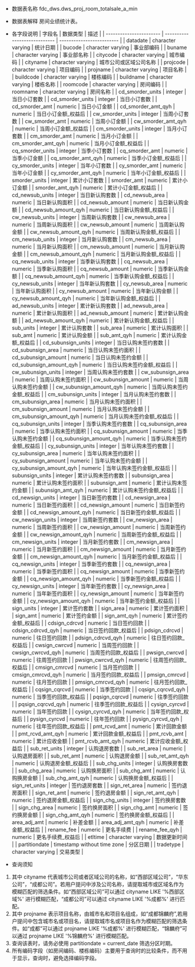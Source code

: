 - 数据表名称
fdc_dws.dws_proj_room_totalsale_a_min

- 数据表解释
房间业绩统计表。

- 各字段说明
| 字段名                  | 数据类型                     | 描述                      |
| ----------------------- | ---------------------------- | ------------------------- |
| datadate                | character  varying           | 统计日期                  |
| bucode                  | character  varying           | 事业部编码                |
| buname                  | character  varying           | 事业部名称                |
| citycode                | character  varying           | 城市编码                  |
| cityname                | character  varying           | 城市公司或区域公司名称       |
| projcode                | character  varying           | 项目编码                  |
| projname                | character  varying           | 项目名称                  |
| buildcode               | character  varying           | 楼栋编码                  |
| buildname               | character  varying           | 楼栋名称                  |
| roomcode                | character  varying           | 房间编码                  |
| roomname                | character  varying           | 房间名称                  |
| cd_smorder_units        | integer                      | 当日小订套数              |
| cd_smorder_units        | integer                      | 当日小订套数              |
| cd_smorder_amt          | numeric                      | 当日小订金额              |
| cd_smorder_amt_qyh      | numeric                      | 当日小订金额_权益后       |
| cw_smorder_units        | integer                      | 当周小订套数              |
| cw_smorder_amt          | numeric                      | 当周小订金额              |
| cw_smorder_amt_qyh      | numeric                      | 当周小订金额_权益后       |
| cm_smorder_units        | integer                      | 当月小订套数              |
| cm_smorder_amt          | numeric                      | 当月小订金额              |
| cm_smorder_amt_qyh      | numeric                      | 当月小订金额_权益后       |
| cq_smorder_units        | integer                      | 当季小订套数              |
| cq_smorder_amt          | numeric                      | 当季小订金额              |
| cq_smorder_amt_qyh      | numeric                      | 当季小订金额_权益后       |
| cy_smorder_units        | integer                      | 当年小订套数              |
| cy_smorder_amt          | numeric                      | 当年小订金额              |
| cy_smorder_amt_qyh      | numeric                      | 当年小订金额_权益后       |
| smorder_units           | integer                      | 累计小订套数              |
| smorder_amt             | numeric                      | 累计小订金额              |
| smorder_amt_qyh         | numeric                      | 累计小订金额_权益后       |
| cd_newsub_units         | integer                      | 当日新认购套数            |
| cd_newsub_area          | numeric                      | 当日新认购面积            |
| cd_newsub_amount        | numeric                      | 当日新认购金额            |
| cd_newsub_amount_qyh    | numeric                      | 当日新认购金额_权益后     |
| cw_newsub_units         | integer                      | 当周新认购套数            |
| cw_newsub_area          | numeric                      | 当周新认购面积            |
| cw_newsub_amount        | numeric                      | 当周新认购金额            |
| cw_newsub_amount_qyh    | numeric                      | 当周新认购金额_权益后     |
| cm_newsub_units         | integer                      | 当月新认购套数            |
| cm_newsub_area          | numeric                      | 当月新认购面积            |
| cm_newsub_amount        | numeric                      | 当月新认购金额            |
| cm_newsub_amount_qyh    | numeric                      | 当月新认购金额_权益后     |
| cq_newsub_units         | integer                      | 当季新认购套数            |
| cq_newsub_area          | numeric                      | 当季新认购面积            |
| cq_newsub_amount        | numeric                      | 当季新认购金额            |
| cq_newsub_amount_qyh    | numeric                      | 当季新认购金额_权益后     |
| cy_newsub_units         | integer                      | 当年新认购套数            |
| cy_newsub_area          | numeric                      | 当年新认购面积            |
| cy_newsub_amount        | numeric                      | 当年新认购金额            |
| cy_newsub_amount_qyh    | numeric                      | 当年新认购金额_权益后     |
| ad_newsub_units         | integer                      | 累计新认购套数            |
| ad_newsub_area          | numeric                      | 累计新认购面积            |
| ad_newsub_amount        | numeric                      | 累计新认购金额            |
| ad_newsub_amount_qyh    | numeric                      | 累计新认购金额_权益后     |
| sub_units               | integer                      | 累计认购套数              |
| sub_area                | numeric                      | 累计认购面积              |
| sub_amt                 | numeric                      | 累计认购金额              |
| sub_amt_qyh             | numeric                      | 累计认购金额_权益后       |
| cd_subunsign_units      | integer                      | 当日认购未签约套数        |
| cd_subunsign_area       | numeric                      | 当日认购未签约面积        |
| cd_subunsign_amount     | numeric                      | 当日认购未签约金额        |
| cd_subunsign_amount_qyh | numeric                      | 当日认购未签约金额_权益后 |
| cw_subunsign_units      | integer                      | 当周认购未签约套数        |
| cw_subunsign_area       | numeric                      | 当周认购未签约面积        |
| cw_subunsign_amount     | numeric                      | 当周认购未签约金额        |
| cw_subunsign_amount_qyh | numeric                      | 当周认购未签约金额_权益后 |
| cm_subunsign_units      | integer                      | 当月认购未签约套数        |
| cm_subunsign_area       | numeric                      | 当月认购未签约面积        |
| cm_subunsign_amount     | numeric                      | 当月认购未签约金额        |
| cm_subunsign_amount_qyh | numeric                      | 当月认购未签约金额_权益后 |
| cq_subunsign_units      | integer                      | 当季认购未签约套数        |
| cq_subunsign_area       | numeric                      | 当季认购未签约面积        |
| cq_subunsign_amount     | numeric                      | 当季认购未签约金额        |
| cq_subunsign_amount_qyh | numeric                      | 当季认购未签约金额_权益后 |
| cy_subunsign_units      | integer                      | 当年认购未签约套数        |
| cy_subunsign_area       | numeric                      | 当年认购未签约面积        |
| cy_subunsign_amount     | numeric                      | 当年认购未签约金额        |
| cy_subunsign_amount_qyh | numeric                      | 当年认购未签约金额_权益后 |
| subunsign_units         | integer                      | 累计认购未签约套数        |
| subunsign_area          | numeric                      | 累计认购未签约面积        |
| subunsign_amt           | numeric                      | 累计认购未签约金额        |
| subunsign_amt_qyh       | numeric                      | 累计认购未签约金额_权益后 |
| cd_newsign_units        | integer                      | 当日新签约套数            |
| cd_newsign_area         | numeric                      | 当日新签约面积            |
| cd_newsign_amount       | numeric                      | 当日新签约金额            |
| cd_newsign_amount_qyh   | numeric                      | 当日新签约金额_权益后     |
| cw_newsign_units        | integer                      | 当周新签约套数            |
| cw_newsign_area         | numeric                      | 当周新签约面积            |
| cw_newsign_amount       | numeric                      | 当周新签约金额            |
| cw_newsign_amount_qyh   | numeric                      | 当周新签约金额_权益后     |
| cm_newsign_units        | integer                      | 当月新签约套数            |
| cm_newsign_area         | numeric                      | 当月新签约面积            |
| cm_newsign_amount       | numeric                      | 当月新签约金额            |
| cm_newsign_amount_qyh   | numeric                      | 当月新签约金额_权益后     |
| cq_newsign_units        | integer                      | 当季新签约套数            |
| cq_newsign_area         | numeric                      | 当季新签约面积            |
| cq_newsign_amount       | numeric                      | 当季新签约金额            |
| cq_newsign_amount_qyh   | numeric                      | 当季新签约金额_权益后     |
| cy_newsign_units        | integer                      | 当年新签约套数            |
| cy_newsign_area         | numeric                      | 当年新签约面积            |
| cy_newsign_amount       | numeric                      | 当年新签约金额            |
| cy_newsign_amount_qyh   | numeric                      | 当年新签约金额_权益后     |
| sign_units              | integer                      | 累计签约套数              |
| sign_area               | numeric                      | 累计签约面积              |
| sign_amt                | numeric                      | 累计签约金额              |
| sign_amt_qyh            | numeric                      | 累计签约金额_权益后       |
| cdsign_cdrcvd           | numeric                      | 当日签约回款              |
| cdsign_cdrcvd_qyh       | numeric                      | 当日签约回款_权益后       |
| pdsign_cdrcvd           | numeric                      | 往日签约回款              |
| pdsign_cdrcvd_qyh       | numeric                      | 往日签约回款_权益后       |
| cwsign_cwrcvd           | numeric                      | 当周签约回款              |
| cwsign_cwrcvd_qyh       | numeric                      | 当周签约回款_权益后       |
| pwsign_cwrcvd           | numeric                      | 往周签约回款              |
| pwsign_cwrcvd_qyh       | numeric                      | 往周签约回款_权益后       |
| cmsign_cmrcvd           | numeric                      | 当月签约回款              |
| cmsign_cmrcvd_qyh       | numeric                      | 当月签约回款_权益后       |
| pmsign_cmrcvd           | numeric                      | 往月签约回款              |
| pmsign_cmrcvd_qyh       | numeric                      | 往月签约回款_权益后       |
| cqsign_cqrcvd           | numeric                      | 当季签约回款              |
| cqsign_cqrcvd_qyh       | numeric                      | 当季签约回款_权益后       |
| pqsign_cqrcvd           | numeric                      | 往季签约回款              |
| pqsign_cqrcvd_qyh       | numeric                      | 往季签约回款_权益后       |
| cysign_cyrcvd           | numeric                      | 当年签约回款              |
| cysign_cyrcvd_qyh       | numeric                      | 当年签约回款_权益后       |
| pysign_cyrcvd           | numeric                      | 往年签约回款              |
| pysign_cyrcvd_qyh       | numeric                      | 往年签约回款_权益后       |
| pmt_rcvd_amt            | numeric                      | 累计回款金额              |
| pmt_rcvd_amt_qyh        | numeric                      | 累计回款金额_权益后       |
| pmt_rcvb_amt            | numeric                      | 累计应收金额              |
| pmt_rcvb_amt_qyh        | numeric                      | 累计应收金额_权益后       |
| sub_ret_units           | integer                      | 认购退房套数              |
| sub_ret_area            | numeric                      | 认购退房面积              |
| sub_ret_amt             | numeric                      | 认购退房金额              |
| sub_ret_amt_qyh         | numeric                      | 认购退房金额_权益后       |
| sub_chg_units           | integer                      | 认购换房套数              |
| sub_chg_area            | numeric                      | 认购换房面积              |
| sub_chg_amt             | numeric                      | 认购换房金额              |
| sub_chg_amt_qyh         | numeric                      | 认购换房金额_权益后       |
| sign_ret_units          | integer                      | 签约退房套数              |
| sign_ret_area           | numeric                      | 签约退房面积              |
| sign_ret_amt            | numeric                      | 签约退房金额              |
| sign_ret_amt_qyh        | numeric                      | 签约退房金额_权益后       |
| sign_chg_units          | integer                      | 签约换房套数              |
| sign_chg_area           | numeric                      | 签约换房面积              |
| sign_chg_amt            | numeric                      | 签约换房金额              |
| sign_chg_amt_qyh        | numeric                      | 签约换房金额_权益后       |
| area_adj_amt            | numeric                      | 补差金额                  |
| area_adj_amt_qyh        | numeric                      | 补差金额_权益后           |
| rename_fee              | numeric                      | 更名手续费                |
| rename_fee_qyh          | numeric                      | 更名手续费_权益后         |
| etltime                 | character varying            | 数据更新时间              |
| partitiondate           | timestamp without  time zone | 分区日期                  |
| tradetype               | character  varying           | 交易类型                  |

- 查询须知
1. 其中 cityname 代表城市公司或者区域公司的名称，如“西部区域公司”，“华东公司”，“成都公司”。若用户提问中涉及公司名称，请提取城市或区域名作为模糊匹配的筛选条件。如“西部区域公司”可以通过 cityname LIKE '%西部区域%' 进行模糊匹配，“成都公司”可以通过 cityname LIKE '%成都%' 进行匹配。
2. 其中 projname 表示项目名称，由城市名和项目名组成，如“成都锦麟府”,若用户提问中包含城市名或项目名，请提取城市名或项目名作为模糊匹配的筛选条件。如“成都”可以通过 projname LIKE '%成都%' 进行模糊匹配，“锦麟府”可以通过 projname LIKE '%锦麟府%' 进行模糊匹配。
3. 查询该表时，请务必使用 partitiondate = current_date 筛选分区时期。
4. 所有编码字段（如房间编码、楼栋编码）主要用于查询时的比较条件，而不用于显示，查询时，避免选择编码字段。